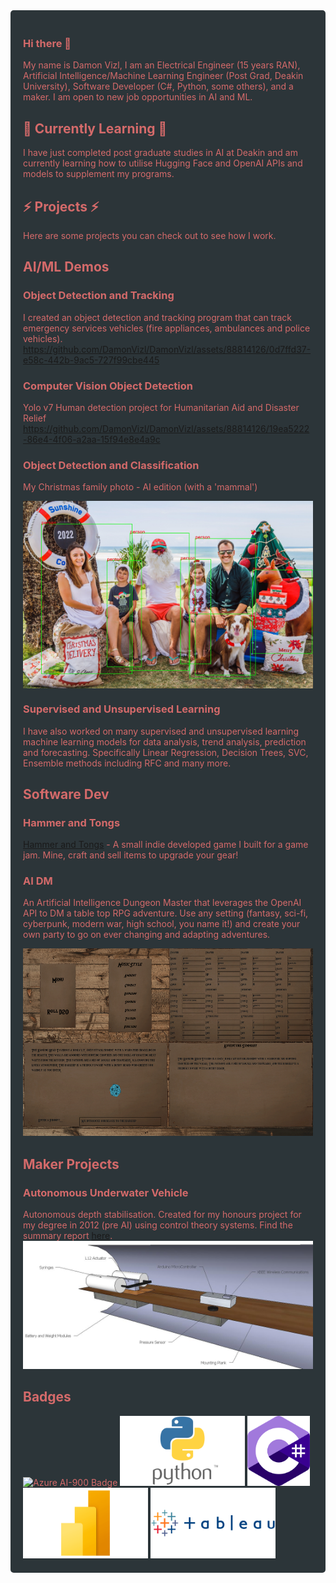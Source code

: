 <div style="background-color: #2C3539; color: #D46A6A; padding: 20px; border-radius: 5px;">

### Hi there 👋
My name is Damon Vizl, I am an Electrical Engineer (15 years RAN), Artificial Intelligence/Machine Learning Engineer (Post Grad, Deakin University), Software Developer (C#, Python, some others), and a maker. 
I am open to new job opportunities in AI and ML. 

## 🌱 Currently Learning 🌱
I have just completed post graduate studies in AI at Deakin and am currently learning how to utilise Hugging Face and OpenAI APIs and models to supplement my programs. 
  
## ⚡ Projects ⚡
Here are some projects you can check out to see how I work.
## AI/ML Demos 
### Object Detection and Tracking 
I created an object detection and tracking program that can track emergency services vehicles (fire appliances, ambulances and police vehicles). 
https://github.com/DamonVizl/DamonVizl/assets/88814126/0d7ffd37-e58c-442b-9ac5-727f99cbe445

### Computer Vision Object Detection
Yolo v7 Human detection project for Humanitarian Aid and Disaster Relief
https://github.com/DamonVizl/DamonVizl/assets/88814126/19ea5222-86e4-4f06-a2aa-15f94e8e4a9c

### Object Detection and Classification
My Christmas family photo - AI edition (with a 'mammal')

<img src = MyFamilyPhotoWithBoxes.jpg style = "display: flex; justify-content: center; align-items: center; height:300px;  width: 500px;">

### Supervised and Unsupervised Learning
I have also worked on many supervised and unsupervised learning machine learning models for data analysis, trend analysis, prediction and forecasting. Specifically Linear Regression, Decision Trees, SVC, Ensemble methods including RFC and many more. 
  
## Software Dev
### Hammer and Tongs
[Hammer and Tongs](https://lemonlimebitta.itch.io/hammer-and-tongs) - A small indie developed game I built for a game jam. Mine, craft and sell items to upgrade your gear!
### AI DM 
An Artificial Intelligence Dungeon Master that leverages the OpenAI API to DM a table top RPG adventure. Use any setting (fantasy, sci-fi, cyberpunk, modern war, high school, you name it!) and create your own party to go on ever changing and adapting adventures. 

<img src = AIDM.PNG height = 300 width = 500>
  
## Maker Projects
### Autonomous Underwater Vehicle
Autonomous depth stabilisation. Created for my honours project for my degree in 2012 (pre AI) using control theory systems. Find the summary report [here](SummaryReport.pdf).\
<img src = SummaryReport.jpg style="width: 200 px;">



## Badges

<img src="https://user-images.githubusercontent.com/88814126/236190196-1b57c635-8046-4f95-9f56-01c11a7d659f.png" alt="Azure AI-900 Badge" width="100" height="100">
<img src = Python.png style="width: 200px; display: inline-block;">
<img src = CSharp.png style="width: 100px; display: inline-block;">
<img src = PowerBI.png style="width: 200px; display: inline-block;">
<img src = Tableau.png style="width: 200px; display: inline-block;">


</div>
<!--
**DamonVizl/DamonVizl** is a ✨ _special_ ✨ repository because its `README.md` (this file) appears on your GitHub profile.

Here are some ideas to get you started:

- 🔭 I’m currently working on ...
- 🌱 I’m currently learning ...
- 👯 I’m looking to collaborate on ...
- 🤔 I’m looking for help with ...
- 💬 Ask me about ...
- 📫 How to reach me: ...
- 😄 Pronouns: ...
- ⚡ Fun fact: ...
-->
